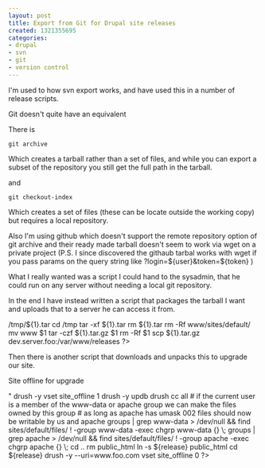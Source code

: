 ```yaml
---
layout: post
title: Export from Git for Drupal site releases
created: 1321355695
categories:
- drupal
- svn
- git
- version control
---
```

I'm used to how svn export works, and have used this in a number of release scripts.

Git doesn't quite have an equivalent

There is 

<code>git archive</code>

Which creates a tarball rather than a set of files, and while you can export a subset of the repository you still get the full path in the tarball.


and 

<code>git checkout-index</code>

Which creates a set of files (these can be locate outside the working copy) but requires a local repository.

Also I'm using github which doesn't support the remote repository option of git archive and their ready made tarball doesn't seem to work via wget on a private project (P.S. I since discovered the githaub tarbal works with wget if you pass params on the query string like ?login=${user}&token=${token} )

What I really wanted was a script I could hand to the sysadmin, that he could run on any server without needing a local git repository. 

In the end I have instead written a script that packages the tarball I want and uploads that to a server he can access it from.

<?php

#!/bin/bash -ex

# pass a valid release tag as a parameter to this script to create an release tarball and upload to skunkworks

# this works on the local git repo - which must be up to date!
 
git archive   $1 www > /tmp/${1}.tar
cd /tmp
tar -xf ${1}.tar
rm ${1}.tar
rm -Rf www/sites/default/
mv www $1
tar -czf ${1}.tar.gz $1 
rm -Rf $1

scp ${1}.tar.gz dev.server.foo:/var/www/releases

?>

 Then there is another script that downloads and unpacks this to upgrade our site.


<?php
#!/bin/bash -ex

# parameter is release tag

# tag has been released and uploaded to skunkworks

# live site is backed up

# live site docroot is /var/www/public_html

# each release is at /var/www/$release

# symlink points /var/www/public_html to current release

# sites/default is common to every release - stored as /var/www/sites-default
# symlink added to each release to point to this

export COLUMNS=80

release=$1


cd /var/www/

wget http://dev.server.foo/releases/${release}.tar.gz

tar -xzf ${release}.tar.gz

cd ${release}

ln -s /var/www/sites-default sites/default


drush -y vset site_offline_message "<p>Site offline for upgrade</p>" 
drush -y vset site_offline 1 

drush -y updb

drush cc all

# if the current user is a member of the www-data or apache group we can make the files owned by this group
# as long as apache has umask 002 files should now be writable by us and apache
groups | grep www-data > /dev/null && find sites/default/files/ ! -group www-data -exec chgrp www-data {} \;
groups | grep apache > /dev/null && find sites/default/files/ ! -group apache -exec chgrp apache {} \;


cd ..

rm public_html

ln -s ${release} public_html

cd ${release}

drush -y --uri=www.foo.com vset site_offline 0


?>
